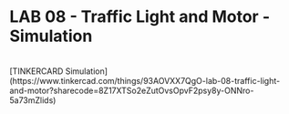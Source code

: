 # LAB 08 - Traffic Light and Motor - Simulation 
<br>
[TINKERCARD Simulation](https://www.tinkercad.com/things/93AOVXX7QgO-lab-08-traffic-light-and-motor?sharecode=8Z17XTSo2eZutOvsOpvF2psy8y-ONNro-5a73mZlids)